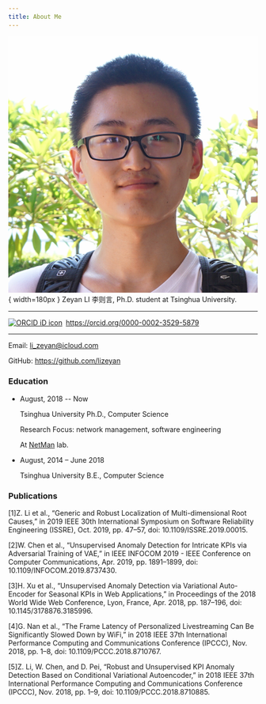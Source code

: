 ```yaml
---
title: About Me
---
```

![](/img/avatar.png){ width=180px }
Zeyan LI 李则言, Ph.D. student at Tsinghua University.

---

<div itemscope itemtype="https://schema.org/Person" style="width: 100%;"><a itemprop="sameAs" content="https://orcid.org/0000-0002-3529-5879" href="https://orcid.org/0000-0002-3529-5879" target="orcid.widget" rel="me noopener noreferrer" style="vertical-align:top;"><img src="https://orcid.org/sites/default/files/images/orcid_16x16.png" style="width:1em;margin-right:.5em;" alt="ORCID iD icon">https://orcid.org/0000-0002-3529-5879</a></div>

---


Email: [li_zeyan@icloud.com](mailto:li_zeyan@icloud.com)

GitHub: <https://github.com/lizeyan>



### Education

-   August, 2018 -- Now

    Tsinghua University Ph.D., Computer Science 

    Research Focus: network management, software engineering 

    At [NetMan](<https://netman.aiops.org/>) lab.

-   August, 2014 – June 2018

    Tsinghua University B.E., Computer Science

### Publications

[1]Z. Li et al., “Generic and Robust Localization of Multi-dimensional Root Causes,” in 2019 IEEE 30th International Symposium on Software Reliability Engineering (ISSRE), Oct. 2019, pp. 47–57, doi: 10.1109/ISSRE.2019.00015.

[2]W. Chen et al., “Unsupervised Anomaly Detection for Intricate KPIs via Adversarial Training of VAE,” in IEEE INFOCOM 2019 - IEEE Conference on Computer Communications, Apr. 2019, pp. 1891–1899, doi: 10.1109/INFOCOM.2019.8737430.

[3]H. Xu et al., “Unsupervised Anomaly Detection via Variational Auto-Encoder for Seasonal KPIs in Web Applications,” in Proceedings of the 2018 World Wide Web Conference, Lyon, France, Apr. 2018, pp. 187–196, doi: 10.1145/3178876.3185996.

[4]G. Nan et al., “The Frame Latency of Personalized Livestreaming Can Be Significantly Slowed Down by WiFi,” in 2018 IEEE 37th International Performance Computing and Communications Conference (IPCCC), Nov. 2018, pp. 1–8, doi: 10.1109/PCCC.2018.8710767.

[5]Z. Li, W. Chen, and D. Pei, “Robust and Unsupervised KPI Anomaly Detection Based on Conditional Variational Autoencoder,” in 2018 IEEE 37th International Performance Computing and Communications Conference (IPCCC), Nov. 2018, pp. 1–9, doi: 10.1109/PCCC.2018.8710885.


